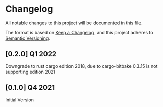 # Changelog

All notable changes to this project will be documented in this file.

The format is based on [Keep a Changelog](https://keepachangelog.com/en/1.0.0/),
and this project adheres to [Semantic Versioning](https://semver.org/spec/v2.0.0.html).

## [0.2.0] Q1 2022

Downgrade to rust cargo edition 2018, due to cargo-bitbake 0.3.15 is not supporting edition 2021

## [0.1.0] Q4 2021

Initial Version

